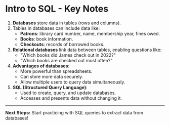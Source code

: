 # Intro to SQL - Key Notes

1. **Databases** store data in tables (rows and columns).
2. Tables in databases can include data like:
   - **Patrons**: library card number, name, membership year, fines owed.
   - **Books**: book information.
   - **Checkouts**: records of borrowed books.
3. **Relational databases** link data between tables, enabling questions like:
   - "Which books did James check out in 2022?"
   - "Which books are checked out most often?"
4. **Advantages of databases**:
   - More powerful than spreadsheets.
   - Can store more data securely.
   - Allow multiple users to query data simultaneously.
5. **SQL (Structured Query Language)**:
   - Used to create, query, and update databases.
   - Accesses and presents data without changing it.

---

**Next Steps:** Start practicing with SQL queries to extract data from databases!

